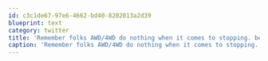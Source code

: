 ```yaml
---
id: c3c1de67-97e6-4662-bd40-8202013a2d39
blueprint: text
category: twitter
title: 'Remember folks AWD/4WD do nothing when it comes to stopping. be safe out there'
caption: 'Remember folks AWD/4WD do nothing when it comes to stopping. be safe out there'
---
```

